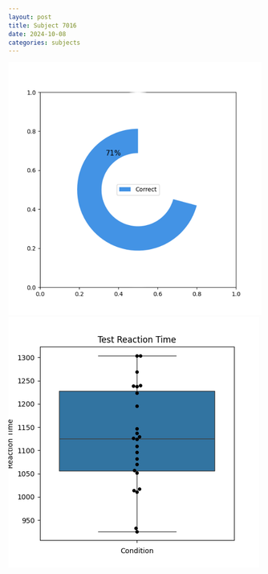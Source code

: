 ```yaml
---
layout: post
title: Subject 7016
date: 2024-10-08
categories: subjects
---
```


![](data/7016/run-7/7016_FN_acc_test.png)
![](data/7016/run-7/7016_FN_rt.png)
